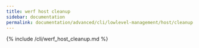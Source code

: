 ```yaml
---
title: werf host cleanup
sidebar: documentation
permalink: documentation/advanced/cli/lowlevel-management/host/cleanup.html
---
```


{% include /cli/werf_host_cleanup.md %}
